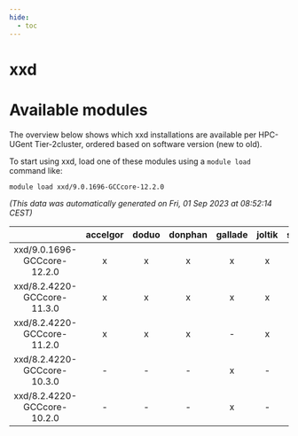 ```yaml
---
hide:
  - toc
---
```


xxd
===

# Available modules


The overview below shows which xxd installations are available per HPC-UGent Tier-2cluster, ordered based on software version (new to old).

To start using xxd, load one of these modules using a `module load` command like:

```shell
module load xxd/9.0.1696-GCCcore-12.2.0
```

*(This data was automatically generated on Fri, 01 Sep 2023 at 08:52:14 CEST)*  

| |accelgor|doduo|donphan|gallade|joltik|skitty|swalot|victini|
| :---: | :---: | :---: | :---: | :---: | :---: | :---: | :---: | :---: |
|xxd/9.0.1696-GCCcore-12.2.0|x|x|x|x|x|x|x|x|
|xxd/8.2.4220-GCCcore-11.3.0|x|x|x|x|x|x|x|x|
|xxd/8.2.4220-GCCcore-11.2.0|x|x|x|-|x|x|x|x|
|xxd/8.2.4220-GCCcore-10.3.0|-|-|-|x|-|-|-|-|
|xxd/8.2.4220-GCCcore-10.2.0|-|-|-|x|-|-|-|-|
